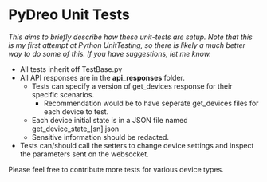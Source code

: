# PyDreo Unit Tests

*This aims to briefly describe how these unit-tests are setup. Note that this is my first attempt at Python UnitTesting, so there is likely a much better way to do some of this. If you have suggestions, let me know.*

- All tests inherit off TestBase.py
- All API responses are in the **api_responses** folder.
    - Tests can specify a version of get_devices response for their specific scenarios. 
        - Recommendation would be to have seperate get_devices files for each device to test.
    - Each device initial state is in a JSON file named get_device_state_[sn].json
    - Sensitive information should be redacted.
- Tests can/should call the setters to change device settings and inspect the parameters sent on the websocket.

Please feel free to contribute more tests for various device types.